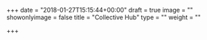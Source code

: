 +++
date = "2018-01-27T15:15:44+00:00"
draft = true
image = ""
showonlyimage = false
title = "Collective Hub"
type = ""
weight = ""

+++
